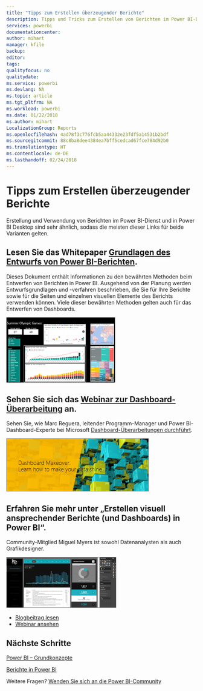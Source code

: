 ```yaml
---
title: "Tipps zum Erstellen überzeugender Berichte"
description: Tipps und Tricks zum Erstellen von Berichten im Power BI-Dienst
services: powerbi
documentationcenter: 
author: mihart
manager: kfile
backup: 
editor: 
tags: 
qualityfocus: no
qualitydate: 
ms.service: powerbi
ms.devlang: NA
ms.topic: article
ms.tgt_pltfrm: NA
ms.workload: powerbi
ms.date: 01/22/2018
ms.author: mihart
LocalizationGroup: Reports
ms.openlocfilehash: 4ad78f3c776fcb5aa44332e23fdf5a14531b2bdf
ms.sourcegitcommit: 88c8ba8dee4384ea7bff5cedcad67fce784d92b0
ms.translationtype: HT
ms.contentlocale: de-DE
ms.lasthandoff: 02/24/2018
---
```

# <a name="tips-for-creating-stunning-reports"></a>Tipps zum Erstellen überzeugender Berichte
Erstellung und Verwendung von Berichten im Power BI-Dienst und in Power BI Desktop sind sehr ähnlich, sodass die meisten dieser Links für beide Varianten gelten.

## <a name="read-the-whitepaper-principles-for-designing-power-bi-reportspower-bi-visualization-best-practicesmd"></a>Lesen Sie das Whitepaper [Grundlagen des Entwurfs von Power BI-Berichten](power-bi-visualization-best-practices.md).
Dieses Dokument enthält Informationen zu den bewährten Methoden beim Entwerfen von Berichten in Power BI. Ausgehend von der Planung werden Entwurfsgrundlagen und -verfahren beschrieben, die Sie für Ihre Berichte sowie für die Seiten und einzelnen visuellen Elemente des Berichts verwenden können. Viele dieser bewährten Methoden gelten auch für das Entwerfen von Dashboards.

![](media/power-bi-reports-tips-and-tricks-for-creating/power-bi-example.png)

## <a name="watch-the-dashboard-makeover-webinarhttpsinfomicrosoftcomco-powerbi-wbnr-fy16-05may-12-dashboard-makeover-registrationhtml"></a>Sehen Sie sich das [Webinar zur Dashboard-Überarbeitung](https://info.microsoft.com/CO-PowerBI-WBNR-FY16-05May-12-Dashboard-Makeover-Registration.html) an.
Sehen Sie, wie Marc Reguera, leitender Programm-Manager und Power BI-Dashboard-Experte bei Microsoft [Dashboard-Überarbeitungen durchführt](https://info.microsoft.com/CO-PowerBI-WBNR-FY16-05May-12-Dashboard-Makeover-Registration.html).

![](media/power-bi-reports-tips-and-tricks-for-creating/power-bi-makeover-webinar.png)

## <a name="read-andor-watch-how-to-design-visually-stunning-reports-and-dashboards-in-power-bi"></a>Erfahren Sie mehr unter „Erstellen visuell ansprechender Berichte (und Dashboards) in Power BI“.
Community-Mitglied Miguel Myers ist sowohl Datenanalysten als auch Grafikdesigner.

![](media/power-bi-reports-tips-and-tricks-for-creating/power-bi-reports.png)

* [Blogbeitrag lesen](https://powerbi.microsoft.com/blog/how-to-design-visually-stunning-reports/)
* [Webinar ansehen](https://info.microsoft.com/CO-PowerBI-WBNR-FY16-04Apr-19-Design-Reports-in-PowerBI-Registration.html)

## <a name="next-steps"></a>Nächste Schritte
[Power BI – Grundkonzepte](service-basic-concepts.md)

[Berichte in Power BI](service-reports.md)

Weitere Fragen? [Wenden Sie sich an die Power BI-Community](http://community.powerbi.com/)

